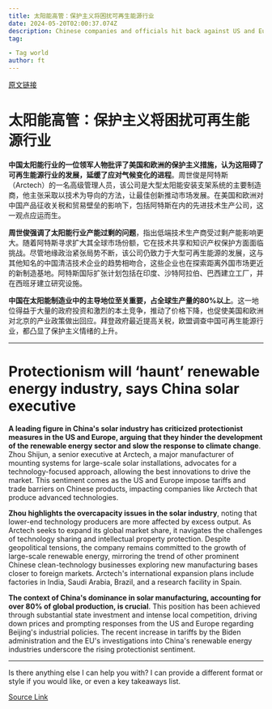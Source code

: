 ```yaml
---
title: 太阳能高管：保护主义将困扰可再生能源行业
date: 2024-05-20T02:00:37.074Z
description: Chinese companies and officials hit back against US and European trade barriers
tag: 

- Tag world
author: ft
---
```


[原文链接](https://ft.com/content/f679755c-43d2-4270-9602-3a2f19f6e40c)

# 太阳能高管：**保护主义**将困扰可再生能源行业

**中国太阳能行业的一位领军人物批评了美国和欧洲的保护主义措施，认为这阻碍了可再生能源行业的发展，延缓了应对气候变化的进程**。周世俊是阿特斯（Arctech）的一名高级管理人员，该公司是大型太阳能安装支架系统的主要制造商，他主张采取以技术为导向的方法，让最佳创新推动市场发展。在美国和欧洲对中国产品征收关税和贸易壁垒的影响下，包括阿特斯在内的先进技术生产公司，这一观点应运而生。

**周世俊强调了太阳能行业产能过剩的问题**，指出低端技术生产商受过剩产能影响更大。随着阿特斯寻求扩大其全球市场份额，它在技术共享和知识产权保护方面面临挑战。尽管地缘政治紧张局势不断，该公司仍致力于大型可再生能源的发展，这与其他知名的中国清洁技术企业的趋势相吻合，这些企业也在探索距离外国市场更近的新制造基地。阿特斯国际扩张计划包括在印度、沙特阿拉伯、巴西建立工厂，并在西班牙建立研究设施。

**中国在太阳能制造业中的主导地位至关重要，占全球生产量的80%以上**。这一地位得益于大量的政府投资和激烈的本土竞争，推动了价格下降，也促使美国和欧洲对北京的产业政策做出回应。拜登政府最近提高关税，欧盟调查中国可再生能源行业，都凸显了保护主义情绪的上升。




---

# Protectionism will ‘haunt’ renewable energy industry, says China solar executive 

**A leading figure in China's solar industry has criticized protectionist measures in the US and Europe, arguing that they hinder the development of the renewable energy sector and slow the response to climate change**. Zhou Shijun, a senior executive at Arctech, a major manufacturer of mounting systems for large-scale solar installations, advocates for a technology-focused approach, allowing the best innovations to drive the market. This sentiment comes as the US and Europe impose tariffs and trade barriers on Chinese products, impacting companies like Arctech that produce advanced technologies. 

**Zhou highlights the overcapacity issues in the solar industry**, noting that lower-end technology producers are more affected by excess output. As Arctech seeks to expand its global market share, it navigates the challenges of technology sharing and intellectual property protection. Despite geopolitical tensions, the company remains committed to the growth of large-scale renewable energy, mirroring the trend of other prominent Chinese clean-technology businesses exploring new manufacturing bases closer to foreign markets. Arctech's international expansion plans include factories in India, Saudi Arabia, Brazil, and a research facility in Spain. 

**The context of China's dominance in solar manufacturing, accounting for over 80% of global production, is crucial**. This position has been achieved through substantial state investment and intense local competition, driving down prices and prompting responses from the US and Europe regarding Beijing's industrial policies. The recent increase in tariffs by the Biden administration and the EU's investigations into China's renewable energy industries underscore the rising protectionist sentiment. 

---

Is there anything else I can help you with? I can provide a different format or style if you would like, or even a key takeaways list.

[Source Link](https://ft.com/content/f679755c-43d2-4270-9602-3a2f19f6e40c)

